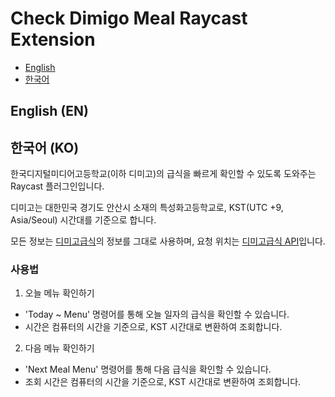 # Check Dimigo Meal Raycast Extension

- [English](#english-en)
- [한국어](#한국어-ko)

## English (EN)

## 한국어 (KO)

한국디지털미디어고등학교(이하 디미고)의 급식을 빠르게 확인할 수 있도록 도와주는 Raycast 플러그인입니다.

디미고는 대한민국 경기도 안산시 소재의 특성화고등학교로, KST(UTC +9, Asia/Seoul) 시간대를 기준으로 합니다.

모든 정보는 [디미고급식](https://디미고급식.com)의 정보를 그대로 사용하며, 요청 위치는 [디미고급식 API](https://api.디미고급식.com)입니다.

### 사용법

1. 오늘 메뉴 확인하기

- 'Today ~ Menu' 명령어를 통해 오늘 일자의 급식을 확인할 수 있습니다.
- 시간은 컴퓨터의 시간을 기준으로, KST 시간대로 변환하여 조회합니다.

2. 다음 메뉴 확인하기

- 'Next Meal Menu' 명령어를 통해 다음 급식을 확인할 수 있습니다.
- 조회 시간은 컴퓨터의 시간을 기준으로, KST 시간대로 변환하여 조회합니다.
<!-- - 00:00 ~ 08:00 사이에 조회할 경우, 당일 아침 메뉴를 조회합니다.
- 08:00 ~ 13:30 사이에 조회할 경우, 당일 점심 메뉴를 조회합니다.
- 13:30 ~ 19:30 사이에 조회할 경우, 당일 저녁 메뉴를 조회합니다.
- 19:30 ~ 00:00 사이에 조회할 경우, 다음 날 아침 메뉴를 조회합니다. -->
